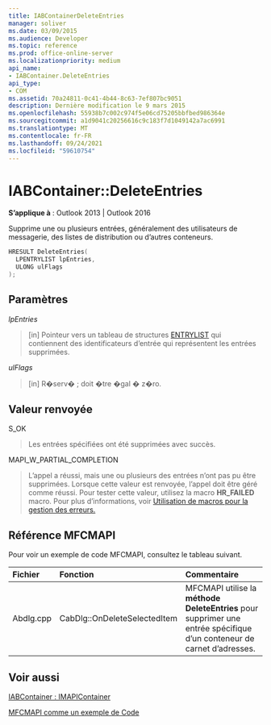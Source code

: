 ```yaml
---
title: IABContainerDeleteEntries
manager: soliver
ms.date: 03/09/2015
ms.audience: Developer
ms.topic: reference
ms.prod: office-online-server
ms.localizationpriority: medium
api_name:
- IABContainer.DeleteEntries
api_type:
- COM
ms.assetid: 70a24811-0c41-4b44-8c63-7ef807bc9051
description: Dernière modification le 9 mars 2015
ms.openlocfilehash: 55938b7c002c974f5e06cd75205bbfbed986364e
ms.sourcegitcommit: a1d9041c20256616c9c183f7d1049142a7ac6991
ms.translationtype: MT
ms.contentlocale: fr-FR
ms.lasthandoff: 09/24/2021
ms.locfileid: "59610754"
---
```

# <a name="iabcontainerdeleteentries"></a>IABContainer::DeleteEntries

  
  
**S’applique à** : Outlook 2013 | Outlook 2016 
  
Supprime une ou plusieurs entrées, généralement des utilisateurs de messagerie, des listes de distribution ou d’autres conteneurs.
  
```cpp
HRESULT DeleteEntries(
  LPENTRYLIST lpEntries,
  ULONG ulFlags
);
```

## <a name="parameters"></a>Paramètres

 _lpEntries_
  
> [in] Pointeur vers un tableau de structures [ENTRYLIST](entrylist.md) qui contiennent des identificateurs d’entrée qui représentent les entrées supprimées. 
    
 _ulFlags_
  
> [in] R�serv� ; doit �tre �gal � z�ro.
    
## <a name="return-value"></a>Valeur renvoyée

S_OK 
  
> Les entrées spécifiées ont été supprimées avec succès. 
    
MAPI_W_PARTIAL_COMPLETION 
  
> L’appel a réussi, mais une ou plusieurs des entrées n’ont pas pu être supprimées. Lorsque cette valeur est renvoyée, l’appel doit être géré comme réussi. Pour tester cette valeur, utilisez la macro **HR_FAILED** macro. Pour plus d’informations, voir [Utilisation de macros pour la gestion des erreurs.](using-macros-for-error-handling.md)
    
## <a name="mfcmapi-reference"></a>Référence MFCMAPI

Pour voir un exemple de code MFCMAPI, consultez le tableau suivant.
  
|**Fichier**|**Fonction**|**Commentaire**|
|:-----|:-----|:-----|
|Abdlg.cpp  <br/> |CabDlg::OnDeleteSelectedItem  <br/> |MFCMAPI utilise la **méthode DeleteEntries** pour supprimer une entrée spécifique d’un conteneur de carnet d’adresses.  <br/> |
   
## <a name="see-also"></a>Voir aussi



[IABContainer : IMAPIContainer](iabcontainerimapicontainer.md)


[MFCMAPI comme un exemple de Code](mfcmapi-as-a-code-sample.md)

